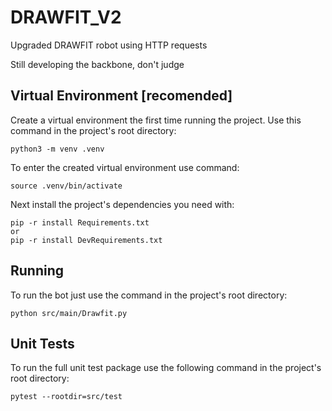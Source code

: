 # DRAWFIT_V2
Upgraded DRAWFIT robot using HTTP requests

Still developing the backbone, don't judge


## Virtual Environment [recomended]

Create a virtual environment the first time running the project.
Use this command in the project's root directory:

```
python3 -m venv .venv
```

To enter the created virtual environment use command:

```
source .venv/bin/activate
```

Next install the project's dependencies you need with:

```
pip -r install Requirements.txt
or
pip -r install DevRequirements.txt
```



## Running

To run the bot just use the command in the project's root directory:

```
python src/main/Drawfit.py
```

## Unit Tests

To run the full unit test package use the following command in the project's root directory:

```
pytest --rootdir=src/test
```